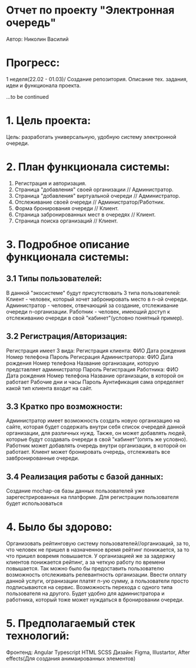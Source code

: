 # Отчет по проекту "Электронная очередь"
Автор: Николин Василий

# Прогресс:
1 неделя(22.02 - 01.03)/ Создание репозитория. Описание тех. задания, идеи и функционала проекта.

...to be continued

# 1. Цель проекта:
Цель: разработать универсальную, удобную систему электронной очереди.

# 2. План функционала системы: 
 1. Регистрация и авторизация.
 2. Страница "добавления" своей организации // Администратор.
 3. Страница "добавления" виртуальной очереди // Администратор.
 4. Отслеживание своей очереди // Администратор/Работник.
 5. Форма бронирования очереди // Клиент.
 6. Страница забронированных мест в очередях // Клиент.
 7. Страница поиска организаций // Клиент.

# 3. Подробное описание функционала системы:
## 3.1 Типы пользователей:
В данной "экосистеме" будут присутствовать 3 типа пользователей: 
 Клиент - человек, который хочет забронировать место в n-ой очереди.
 Администратор - человек, отвечающий за создание, отслеживание очереди n-организации.
 Работник - человек, имеющий доступ к отслеживанию очереди в свой "кабинет"(условно понятный пример).

## 3.2 Регистрация/Авторизация:
Регистрация имеет 3 вида:
 Регистрация клиента:
  ФИО
  Дата рождения
  Номер телефона
  Пароль
 Регисрация Администратора:
  ФИО
  Дата рождения
  Номер телефона
  Название организации, которую представляет администратор
  Пароль
 Регистрация Работника:
  ФИО
  Дата рождения
  Номер телефона
  Название организации, в которой он работает
  Рабочие дни и часы 
  Пароль
 Аунтификация сама определяет какой тип клиента входит на сайт.
 
 ## 3.3 Кратко про возможности:
 Администратор имеет возможность создать новую организацию на сайте, которая будет содержать внутри себя список очередей данной организации, для различных нужд. Также, он может добавлять людей, которые будут создавать очереди в свой "кабинет"(опять же условно).
 Работник может добавлять очередь внутри организации, в которой он работает.
 Клиент может бронировать очередь, отслеживать все завбронированные очереди.
 
 ## 3.4 Реализация работы с базой данных:
  Создание mochap-ов базы данных пользователей уже зарегестрированных на платформе. Для регистрации пользователя будет использоваться 
 # 4. Было бы здорово:
  Организовать рейтинговую систему пользователей//организаций, за то, что человек не пришел в назначенное время рейтинг понижается, за то что пришел вовремя повышается. У организацией же за задержку клиентов понижается рейтинг, а за четкую работу по времени повышается. Так можно было бы предоставить пользователю возможность отслеживать релевантность организации.
  Ввести оплату данной услуги, огранизации платят n-ую сумму, а пользователи просто подписываются на сервис.
  Возможность перехода с одного типа пользователя на другого. Будет удобно для администратора и работника, который тоже может нуждаться в бронировании очереди.
 
 # 5. Предполагаемый стек технологий:
  Фронтенд:
    Angular
    Typescript
    HTML
    SCSS 
  Дизайн:
    Figma,
    Illustartor,
    After effects(Для создания анимаированных элементов)

